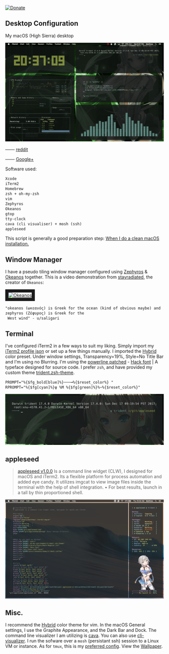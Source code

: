 [![Donate](https://img.shields.io/badge/Donate-PayPal-green.svg)](https://www.paypal.com/cgi-bin/webscr?cmd=_s-xclick&hosted_button_id=KYEHRWKYCD3A2)

## Desktop Configuration

My macOS (High Sierra) desktop 

![macOS](/img/macOS.gif)

─── [reddit](https://redd.it/850z1e)

─── [Google+](https://plus.google.com/103376197601313389933/posts/BvfTGdpBJKf)

Software used:

    Xcode
    iTerm2
    Homebrew
    zsh + oh-my-zsh
    vim
    Zephyros
    Okeanos
    gtop
    tty-clock
    cava (cli visualiser) + mosh (ssh)
    appleseed

This script is generally a good preparation step: [When I do a clean macOS installation.](https://github.com/mzdr/macOS) 

## Window Manager
I have a pseudo tiling window manager configured using [Zephyros](https://github.com/sdegutis/zephyros) & [Okeanos](https://github.com/stayradiated/okeanos) together. This is a video demonstration from [stayradiated](https://github.com/stayradiated), the creator of `Okeanos`: 

<a href="http://www.youtube.com/watch?feature=player_embedded&v=10Zwc6r5sLs
" target="_blank"><img src="http://img.youtube.com/vi/10Zwc6r5sLs/0.jpg" 
alt="Okeanos" width="240" height="180" border="10" /></a>

    "okeanos (ωκεανός) is Greek for the ocean (kind of obvious maybe) and zephyros (Ζέφυρος) is Greek for the
     West wind" - u/saligari

## Terminal
I've configured iTerm2 in a few ways to suit my liking. Simply import my [iTerm2 profile json](https://github.com/mattinclude/appleseed/tree/master/backup) or set up a few things manually. I imported the [Hybrid](https://github.com/mattinclude/appleseed/tree/master/backup) color preset. Under window settings, Transparency=19%, Style=No Title Bar and I'm using no Blurring. I'm using the [powerline patched](https://github.com/powerline/fonts) - [Hack font](https://github.com/mattinclude/appleseed/tree/master/backup) | A typeface designed for source code. I prefer `zsh`, and have provided my custom theme [trident.zsh-theme](https://github.com/mattinclude/appleseed/tree/master/backup). 

    PROMPT="%{$fg_bold[blue]%}───╼%{$reset_color%} "
    RPROMPT="%{$fg[cyan]%}ψ %M %{$fg[green]%}%~%{$reset_color%}"


![macOS](/img/trident_zsh.png)

## appleseed

> [appleseed v1.0.0](https://github.com/mattinclude/appleseed) Is a command line widget (CLW), I designed for macOS 
> and iTerm2. Its a flexible platform for process automation and added 
> eye candy. It utilizes imgcat to view image files inside the terminal 
> with the help of shell integration. • For best results, launch in a 
> tall by thin proportioned shell.

![appleseed](/img/appleseed.png)

## Misc.
I recommend the [Hybrid](https://github.com/mattinclude/appleseed/tree/master/backup) color theme for vim. In the macOS General settings, I use the Graphite Appearance, and the Dark Bar and Dock. The command line visualizer I am utilizing is [cava](https://github.com/karlstav/cava). You can also use [cli-visualizer](https://github.com/dpayne/cli-visualizer). I run the sofware over a `mosh` (persistant ssh) session to a Linux VM or instance. As for `tmux`, this is my [preferred config](https://github.com/mattinclude/etc-tmux). View the [Wallpaper](img/bg0.png).  
